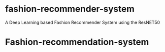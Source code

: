 # fashion-recommender-system
A Deep Learning based Fashion Recommender System using the ResNET50
# Fashion-recommendation-system
